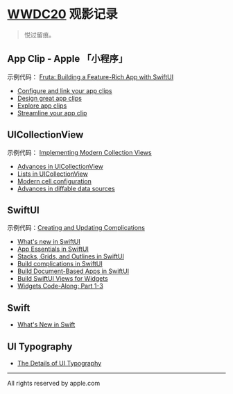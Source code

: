 # [WWDC20](https://developer.apple.com/wwdc20/sessions/) 观影记录

> 悦过留痕。

## App Clip - Apple 「小程序」

示例代码： [Fruta: Building a Feature-Rich App with SwiftUI](./FrutaBuildingAFeatureRichAppWithSwiftUI)

- [Configure and link your app clips](https://developer.apple.com/videos/play/wwdc2020/10146/)
- [Design great app clips](https://developer.apple.com/videos/play/wwdc2020/10172)
- [Explore app clips](https://developer.apple.com/videos/play/wwdc2020/10174)
- [Streamline your app clip](https://developer.apple.com/videos/play/wwdc2020/10120)

## UICollectionView

示例代码： [Implementing Modern Collection Views](./ImplementingModernCollectionViews)

- [Advances in UICollectionView](https://developer.apple.com/videos/play/wwdc2020/10097/)
- [Lists in UICollectionView](https://developer.apple.com/videos/play/wwdc2020/10026/)
- [Modern cell configuration](https://developer.apple.com/videos/play/wwdc2020/10027/)
- [Advances in diffable data sources](https://developer.apple.com/videos/play/wwdc2020/10045/)

## SwiftUI

示例代码：[Creating and Updating Complications](./CreatingAndUpdatingComplications)

- [What's new in SwiftUI](https://developer.apple.com/videos/play/wwdc2020/10041/)
- [App Essentials in SwiftUI]()
- [Stacks, Grids, and Outlines in SwiftUI]()
- [Build complications in SwiftUI](https://developer.apple.com/videos/play/wwdc2020/10048/)
- [Build Document-Based Apps in SwiftUI]()
- [Build SwiftUI Views for Widgets]()
- [Widgets Code-Along: Part 1-3]()

## Swift

- [What's New in Swift]()

## UI Typography

- [The Details of UI Typography]()

--------------------------------------------------------------------------------

All rights reserved by apple.com
